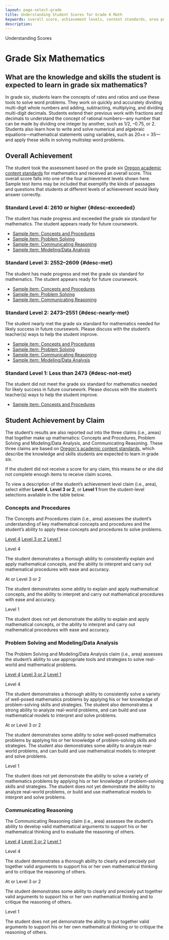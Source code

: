 ```yaml
---
layout: page-select-grade
title: Understanding Student Scores for Grade 6 Math
keywords: overall score, achievement levels, content standards, area performance level
description:
---
```


<div class="herring" markdown="1">

Understanding Scores

# Grade Six Mathematics

## What are the knowledge and skills the student is expected to learn in grade six mathematics?

In grade six, students learn the concepts of rates and ratios and use these tools to solve word problems. They work on quickly and accurately dividing multi-digit whole numbers and adding, subtracting, multiplying, and dividing multi-digit decimals. Students extend their previous work with fractions and decimals to understand the concept of rational numbers—any number that can be made by dividing one integer by another, such as 1/2, –0.75, or 2. Students also learn how to write and solve numerical and algebraic equations—mathematical statements using variables, such as 20+x = 35—and apply these skills in solving multistep word problems.

## Overall Achievement

The student took the assessment based on the grade six [Oregon academic content standards](http://www.oregon.gov/ode/educator-resources/standards/Pages/default.aspx) for mathematics and received an overall score. This overall score falls into one of the four achievement levels shown here. Sample test items may be included that exemplify the kinds of passages and questions that students at different levels of achievement would likely answer correctly.

<div class="accordion" markdown="1">

### Standard Level 4: 2610 or higher {#desc-exceeded}

The student has made progress and exceeded the grade six standard for mathematics. The student appears ready for future coursework.

- [Sample item: Concepts and Procedures](http://sampleitems.smarterbalanced.org/Item/187-3674)
- [Sample item: Problem Solving](http://sampleitems.smarterbalanced.org/Item/187-3511)
- [Sample item: Communicating Reasoning](http://sampleitems.smarterbalanced.org/Item/187-3557)
- [Sample item: Modeling/Data Analysis](http://sampleitems.smarterbalanced.org/Item/187-3615)

</div>
<div class="accordion" markdown="1">

### Standard Level 3: 2552–2609 {#desc-met}

The student has made progress and met the grade six standard for mathematics. The student appears ready for future coursework.

- [Sample item: Concepts and Procedures](http://sampleitems.smarterbalanced.org/Item/187-3501)
- [Sample item: Problem Solving](http://sampleitems.smarterbalanced.org/Item/187-3336)
- [Sample item: Communicating Reasoning](http://sampleitems.smarterbalanced.org/Item/187-3565)

</div>
<div class="accordion" markdown="1">

### Standard Level 2: 2473–2551  {#desc-nearly-met}

The student nearly met the grade six standard for mathematics needed for likely success in future coursework. Please discuss with the student’s teacher(s) ways to help the student improve.

- [Sample item: Concepts and Procedures](http://sampleitems.smarterbalanced.org/Item/187-3499)
- [Sample item: Problem Solving](http://sampleitems.smarterbalanced.org/Item/187-3332)
- [Sample item: Communicating Reasoning](http://sampleitems.smarterbalanced.org/Item/187-3326)
- [Sample item: Modeling/Data Analysis](http://sampleitems.smarterbalanced.org/Item/187-3399)

</div>
<div class="accordion" markdown="1">

### Standard Level 1: Less than 2473 {#desc-not-met}

The student did not meet the grade six standard for mathematics needed for likely success in future coursework. Please discuss with the student’s teacher(s) ways to help the student improve.

- [Sample item: Concepts and Procedures](http://sampleitems.smarterbalanced.org/Item/187-3503)

</div>

## Student Achievement by Claim

The student’s results are also reported out into the three claims (i.e., areas) that together make up mathematics: Concepts and Procedures, Problem Solving and Modeling/Data Analysis, and Communicating Reasoning. These three claims are based on [Oregon's academic content standards](http://www.oregon.gov/ode/educator-resources/standards/Pages/default.aspx), which describe the knowledge and skills students are expected to learn in grade six.

If the student did not receive a score for any claim, this means he or she did not complete enough items to receive claim scores.

To view a description of the student’s achievement level claim (i.e., area), select either **Level 4**, **Level 3 or 2**, or **Level 1** from the student-level selections available in the table below.

<div class="by-claim concepts">
	<div class="claim">
		<h3>Concepts and Procedures</h3>
		<p>The Concepts and Procedures claim (i.e., area) assesses the student’s understanding of key mathematical concepts and procedures and the student’s ability to apply these concepts and procedures to solve problems.</p>
	</div>
	<div class="standards" aria-live="polite">
		<div class="triggers" aria-hidden="true">
			<a href="" id="trigger-concepts-above">Level 4</a>
			<a href="" id="trigger-concepts-near">Level 3 or 2</a>
			<a href="" id="trigger-concepts-below">Level 1</a>
		</div>
		<div id="concepts-above" class="std">
			<p class="hide">Level 4</p>
			<p>The student demonstrates a thorough ability to consistently explain and apply mathematical concepts, and the ability to interpret and carry out mathematical procedures with ease and accuracy.</p>
		</div>
		<div id="concepts-near" class="std">
			<p class="hide">At or Level 3 or 2</p>
			<p>The student demonstrates some ability to explain and apply mathematical concepts, and the ability to interpret and carry out mathematical procedures with ease and accuracy.</p>
		</div>
		<div id="concepts-below" class="std">
			<p class="hide">Level 1</p>
			<p>The student does not yet demonstrate the ability to explain and apply mathematical concepts, or the ability to interpret and carry out mathematical procedures with ease and accuracy.</p>
		</div>
	</div>
	<div class="clear"></div>
</div>

<div class="by-claim solving">
	<div class="claim">
		<h3>Problem Solving and Modeling/Data Analysis</h3>
		<p>The Problem Solving and Modeling/Data Analysis claim (i.e., area) assesses the student’s ability to use appropriate tools and strategies to solve real-world and mathematical problems.</p>
	</div>
	<div class="standards" aria-live="polite">
		<div class="triggers" aria-hidden="true">
			<a href="" id="trigger-solving-above">Level 4</a>
			<a href="" id="trigger-solving-near">Level 3 or 2</a>
			<a href="" id="trigger-solving-below">Level 1</a>
		</div>
		<div id="solving-above" class="std">
			<p class="hide">Level 4</p>
			<p>The student demonstrates a thorough ability to consistently solve a variety of well-posed mathematics problems by applying his or her knowledge of problem-solving skills and strategies. The student also demonstrates a strong ability to analyze real-world problems, and can build and use mathematical models to interpret and solve problems.</p>
		</div>
		<div id="solving-near" class="std">
			<p class="hide">At or Level 3 or 2</p>
			<p>The student demonstrates some ability to solve well-posed mathematics problems by applying his or her knowledge of problem-solving skills and strategies. The student also demonstrates some ability to analyze real-world problems, and can build and use mathematical models to interpret and solve problems.</p>
		</div>
		<div id="solving-below" class="std">
			<p class="hide">Level 1</p>
			<p>The student does not yet demonstrate the ability to solve a variety of mathematics problems by applying his or her knowledge of problem-solving skills and strategies. The student does not yet demonstrate the ability to analyze real-world problems, or build and use mathematical models to interpret and solve problems.</p>
		</div>
	</div>
	<div class="clear"></div>
</div>

<div class="by-claim reasoning">
	<div class="claim">
		<h3>Communicating Reasoning </h3>
		<p>The Communicating Reasoning claim (i.e., area) assesses the student’s ability to develop valid mathematical arguments to support his or her mathematical thinking and to evaluate the reasoning of others.</p>
	</div>
	<div class="standards" aria-live="polite">
		<div class="triggers" aria-hidden="true">
			<a href="" id="trigger-reasoning-above">Level 4</a>
			<a href="" id="trigger-reasoning-near">Level 3 or 2</a>
			<a href="" id="trigger-reasoning-below">Level 1</a>
		</div>
		<div id="reasoning-above" class="std">
			<p class="hide">Level 4</p>
			<p>The student demonstrates a thorough ability to clearly and precisely put together valid arguments to support his or her own mathematical thinking and to critique the reasoning of others.</p>
		</div>
		<div id="reasoning-near" class="std">
			<p class="hide">At or Level 3 or 2</p>
			<p>The student demonstrates some ability to clearly and precisely put together valid arguments to support his or her own mathematical thinking and to critique the reasoning of others.</p>
		</div>
		<div id="reasoning-below" class="std">
			<p class="hide">Level 1</p>
			<p>The student does not yet demonstrate the ability to put together valid arguments to support his or her own mathematical thinking or to critique the reasoning of others.</p>
		</div>
	</div>
	<div class="clear"></div>
</div>

</div><!-- /.herring -->
